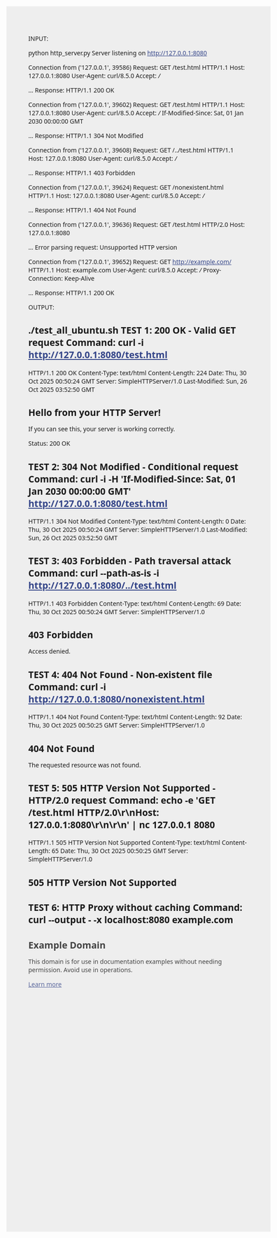 INPUT: 

python http_server.py
Server listening on http://127.0.0.1:8080

Connection from ('127.0.0.1', 39586)
Request:
GET /test.html HTTP/1.1
Host: 127.0.0.1:8080
User-Agent: curl/8.5.0
Accept: */*

...
Response: HTTP/1.1 200 OK

Connection from ('127.0.0.1', 39602)
Request:
GET /test.html HTTP/1.1
Host: 127.0.0.1:8080
User-Agent: curl/8.5.0
Accept: */*
If-Modified-Since: Sat, 01 Jan 2030 00:00:00 GMT

...
Response: HTTP/1.1 304 Not Modified

Connection from ('127.0.0.1', 39608)
Request:
GET /../test.html HTTP/1.1
Host: 127.0.0.1:8080
User-Agent: curl/8.5.0
Accept: */*

...
Response: HTTP/1.1 403 Forbidden

Connection from ('127.0.0.1', 39624)
Request:
GET /nonexistent.html HTTP/1.1
Host: 127.0.0.1:8080
User-Agent: curl/8.5.0
Accept: */*

...
Response: HTTP/1.1 404 Not Found

Connection from ('127.0.0.1', 39636)
Request:
GET /test.html HTTP/2.0
Host: 127.0.0.1:8080


...
Error parsing request: Unsupported HTTP version

Connection from ('127.0.0.1', 39652)
Request:
GET http://example.com/ HTTP/1.1
Host: example.com
User-Agent: curl/8.5.0
Accept: */*
Proxy-Connection: Keep-Alive

...
Response: HTTP/1.1 200 OK


OUTPUT:

./test_all_ubuntu.sh
TEST 1: 200 OK - Valid GET request
Command: curl -i http://127.0.0.1:8080/test.html
----------------------------------------
HTTP/1.1 200 OK
Content-Type: text/html
Content-Length: 224
Date: Thu, 30 Oct 2025 00:50:24 GMT
Server: SimpleHTTPServer/1.0
Last-Modified: Sun, 26 Oct 2025 03:52:50 GMT

<!DOCTYPE html>
<html>
<head>
    <title>Test Page</title>
</head>
<body>
    <h1>Hello from your HTTP Server!</h1>
    <p>If you can see this, your server is working correctly.</p>
    <p>Status: 200 OK</p>
</body>
</html>


TEST 2: 304 Not Modified - Conditional request
Command: curl -i -H 'If-Modified-Since: Sat, 01 Jan 2030 00:00:00 GMT' http://127.0.0.1:8080/test.html
----------------------------------------
HTTP/1.1 304 Not Modified
Content-Type: text/html
Content-Length: 0
Date: Thu, 30 Oct 2025 00:50:24 GMT
Server: SimpleHTTPServer/1.0
Last-Modified: Sun, 26 Oct 2025 03:52:50 GMT



TEST 3: 403 Forbidden - Path traversal attack
Command: curl --path-as-is -i http://127.0.0.1:8080/../test.html
----------------------------------------
HTTP/1.1 403 Forbidden
Content-Type: text/html
Content-Length: 69
Date: Thu, 30 Oct 2025 00:50:24 GMT
Server: SimpleHTTPServer/1.0

<html><body><h1>403 Forbidden</h1><p>Access denied.</p></body></html>     

TEST 4: 404 Not Found - Non-existent file
Command: curl -i http://127.0.0.1:8080/nonexistent.html
----------------------------------------
HTTP/1.1 404 Not Found
Content-Type: text/html
Content-Length: 92
Date: Thu, 30 Oct 2025 00:50:25 GMT
Server: SimpleHTTPServer/1.0

<html><body><h1>404 Not Found</h1><p>The requested resource was not found.</p></body></html>

TEST 5: 505 HTTP Version Not Supported - HTTP/2.0 request
Command: echo -e 'GET /test.html HTTP/2.0\r\nHost: 127.0.0.1:8080\r\n\r\n' | nc 127.0.0.1 8080
----------------------------------------
HTTP/1.1 505 HTTP Version Not Supported
Content-Type: text/html
Content-Length: 65
Date: Thu, 30 Oct 2025 00:50:25 GMT
Server: SimpleHTTPServer/1.0

<html><body><h1>505 HTTP Version Not Supported</h1></body></html>

TEST 6: HTTP Proxy without caching
Command: curl --output - -x localhost:8080 example.com
----------------------------------------
<!doctype html><html lang="en"><head><title>Example Domain</title><meta name="viewport" content="width=device-width, initial-scale=1"><style>body{background:#eee;width:60vw;margin:15vh auto;font-family:system-ui,sans-serif}h1{font-size:1.5em}div{opacity:0.8}a:link,a:visited{color:#348}</style><body><div><h1>Example Domain</h1><p>This domain is for use in documentation examples without needing permission. Avoid use in operations.<p><a href="https://iana.org/domains/example">Learn more</a></div></body></html>